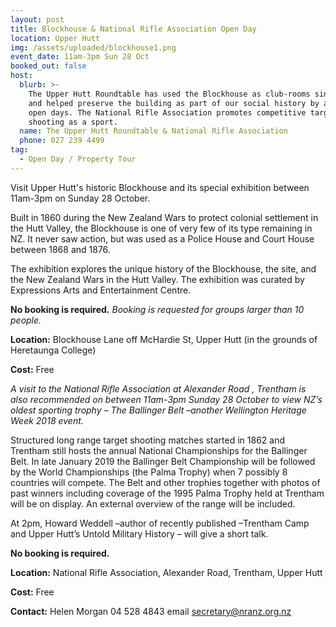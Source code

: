 ```yaml
---
layout: post
title: Blockhouse & National Rifle Association Open Day
location: Upper Hutt
img: /assets/uploaded/blockhouse1.png
event_date: 11am-3pm Sun 28 Oct
booked_out: false
host:
  blurb: >-
    The Upper Hutt Roundtable has used the Blockhouse as club-rooms since 1977
    and helped preserve the building as part of our social history by arranging
    open days. The National Rifle Association promotes competitive target
    shooting as a sport. 
  name: The Upper Hutt Roundtable & National Rifle Association
  phone: 027 239 4499
tag:
  - Open Day / Property Tour
---
```

Visit Upper Hutt's historic Blockhouse and its special exhibition between 11am-3pm on Sunday 28 October. 

Built in 1860 during the New Zealand Wars to protect colonial settlement in the Hutt Valley, the Blockhouse is one of very few of its type remaining in NZ. It never saw action, but was used as a Police House and Court House between 1868 and 1876. 

The exhibition explores the unique history of the Blockhouse, the site, and the New Zealand Wars in the Hutt Valley. The exhibition was curated by Expressions Arts and Entertainment Centre.

**No booking is required.** _Booking is requested for groups larger than 10 people._ 

**Location:** Blockhouse Lane off McHardie St, Upper Hutt (in the grounds of Heretaunga College)

**Cost:** Free

_A visit to the National Rifle Association at Alexander Road , Trentham is also recommended on between 11am-3pm Sunday 28 October to view NZ’s oldest sporting trophy – The Ballinger Belt –another Wellington Heritage Week 2018 event._

Structured long range target shooting matches started in 1862 and Trentham still hosts the annual National Championships for the Ballinger Belt. In late January 2019 the Ballinger Belt Championship will be followed by the World Championships (the Palma Trophy) when 7 possibly 8 countries will compete. The Belt and other trophies together with photos of past winners including coverage of the 1995 Palma Trophy held at Trentham will be on display. An external overview of the range will be included.

At 2pm, Howard Weddell –author of recently published –Trentham Camp and Upper Hutt’s Untold Military History – will give a short talk.

**No booking is required.**

**Location:** National Rifle Association, Alexander Road, Trentham, Upper Hutt

**Cost:** Free

**Contact:** Helen Morgan 04 528 4843 email secretary@nranz.org.nz
